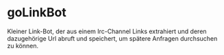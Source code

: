 goLinkBot
=========

Kleiner Link-Bot, der aus einem Irc-Channel Links extrahiert und deren dazugehörige Url abruft und speichert, um spätere Anfragen durchsuchen zu können.
